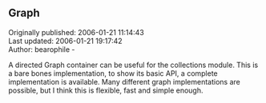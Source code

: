 ## Graph  
Originally published: 2006-01-21 11:14:43  
Last updated: 2006-01-21 19:17:42  
Author: bearophile -  
  
A directed Graph container can be useful for the collections module. This is a bare bones implementation, to show its basic API, a complete implementation is available. Many different graph implementations are possible, but I think this is  flexible, fast and simple enough.